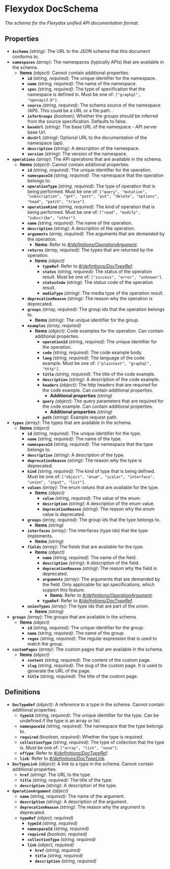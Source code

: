# Flexydox DocSchema

*The schema for the Flexydox unified API documentation format.*

## Properties

- **`$schema`** *(string)*: The URL to the JSON schema that this document conforms to.
- **`namespaces`** *(array)*: The namespaces (typically APIs) that are available in the schema.
  - **Items** *(object)*: Cannot contain additional properties.
    - **`id`** *(string, required)*: The unique identifier for the namespace.
    - **`name`** *(string, required)*: The name of the namespace.
    - **`spec`** *(string, required)*: The type of specification that the namespace is defined in. Must be one of: `["graphql", "openapi3.0"]`.
    - **`source`** *(string, required)*: The schema source of the namespace (API). This could be a URL or a file path. .
    - **`inferGroups`** *(boolean)*: Whether the groups should be inferred from the source specification. Defaults to false.
    - **`baseUrl`** *(string)*: The base URL of the namespace - API server base Url.
    - **`docUrl`** *(string)*: Optional URL to the documentation of the namespace (api).
    - **`description`** *(string)*: A description of the namespace.
    - **`version`** *(string)*: The version of the namespace.
- **`operations`** *(array)*: The API operations that are available in the schema.
  - **Items** *(object)*: Cannot contain additional properties.
    - **`id`** *(string, required)*: The unique identifier for the operation.
    - **`namespaceId`** *(string, required)*: The namespace that the operation belongs to.
    - **`operationType`** *(string, required)*: The type of operation that is being performed. Must be one of: `["query", "mutation", "subscription", "get", "post", "put", "delete", "options", "head", "patch", "trace"]`.
    - **`operationKind`** *(string, required)*: The kind of operation that is being performed. Must be one of: `["read", "modify", "subscribe", "other"]`.
    - **`name`** *(string, required)*: The name of the operation.
    - **`description`** *(string)*: A description of the operation.
    - **`arguments`** *(array, required)*: The arguments that are demanded by the operation.
      - **Items**: Refer to *[#/definitions/OperationArgument](#definitions/OperationArgument)*.
    - **`returns`** *(array, required)*: The types that are returned by the operation.
      - **Items** *(object)*
        - **`typeRef`**: Refer to *[#/definitions/DocTypeRef](#definitions/DocTypeRef)*.
        - **`status`** *(string, required)*: The status of the operation result. Must be one of: `["success", "error", "unknown"]`.
        - **`statusCode`** *(string)*: The status code of the operation result.
        - **`mediaType`** *(string)*: The media type of the operation result.
    - **`deprecationReason`** *(string)*: The reason why the operation is deprecated.
    - **`groups`** *(array, required)*: The group ids that the operation belongs to.
      - **Items** *(string)*: The unique identifier for the group.
    - **`examples`** *(array, required)*
      - **Items** *(object)*: Code examples for the operation. Can contain additional properties.
        - **`operationId`** *(string, required)*: The unique identifier for the operation.
        - **`code`** *(string, required)*: The code example body.
        - **`lang`** *(string, required)*: The language of the code example. Must be one of: `["plaintext", "graphql", "http"]`.
        - **`title`** *(string, required)*: The title of the code example.
        - **`description`** *(string)*: A description of the code example.
        - **`headers`** *(object)*: The http headers that are required for the code example. Can contain additional properties.
          - **Additional properties** *(string)*
        - **`query`** *(object)*: The query parameters that are required for the code example. Can contain additional properties.
          - **Additional properties** *(string)*
        - **`path`** *(string)*: Example request path.
- **`types`** *(array)*: The types that are available in the schema.
  - **Items** *(object)*
    - **`id`** *(string, required)*: The unique identifier for the type.
    - **`name`** *(string, required)*: The name of the type.
    - **`namespaceId`** *(string, required)*: The namespace that the type belongs to.
    - **`description`** *(string)*: A description of the type.
    - **`deprecationReason`** *(string)*: The reason why the type is deprecated.
    - **`kind`** *(string, required)*: The kind of type that is being defined. Must be one of: `["object", "enum", "scalar", "interface", "union", "input", "list"]`.
    - **`values`** *(array)*: The enum values that are available for the type.
      - **Items** *(object)*
        - **`value`** *(string, required)*: The value of the enum.
        - **`description`** *(string)*: A description of the enum value.
        - **`deprecationReason`** *(string)*: The reason why the enum value is deprecated.
    - **`groups`** *(array, required)*: The group ids that the type belongs to.
      - **Items** *(string)*
    - **`interfaces`** *(array)*: The interfaces (type ids) that the type implements.
      - **Items** *(string)*
    - **`fields`** *(array)*: The fields that are available for the type.
      - **Items** *(object)*
        - **`name`** *(string, required)*: The name of the field.
        - **`description`** *(string)*: A description of the field.
        - **`deprecationReason`** *(string)*: The reason why the field is deprecated.
        - **`arguments`** *(array)*: The arguments that are demanded by the field. Only applicable for api specifications, which support this feature.
          - **Items**: Refer to *[#/definitions/OperationArgument](#definitions/OperationArgument)*.
        - **`typeRef`**: Refer to *[#/definitions/DocTypeRef](#definitions/DocTypeRef)*.
    - **`unionTypes`** *(array)*: The type ids that are part of the union.
      - **Items** *(string)*
- **`groups`** *(array)*: The groups that are available in the schema.
  - **Items** *(object)*
    - **`id`** *(string, required)*: The unique identifier for the group.
    - **`name`** *(string, required)*: The name of the group.
    - **`regex`** *(string, required)*: The regular expression that is used to match the group.
- **`customPages`** *(array)*: The custom pages that are available in the schema.
  - **Items** *(object)*
    - **`content`** *(string, required)*: The content of the custom page.
    - **`slug`** *(string, required)*: The slug of the custom page. It is used to generate the URL of the page.
    - **`title`** *(string, required)*: The title of the custom page.
## Definitions

- <a id="definitions/DocTypeRef"></a>**`DocTypeRef`** *(object)*: A reference to a type in the schema. Cannot contain additional properties.
  - **`typeId`** *(string, required)*: The unique identifier for the type. Can be undefined if the type is an array or list.
  - **`namespaceId`** *(string, required)*: The namespace that the type belongs to.
  - **`required`** *(boolean, required)*: Whether the type is required.
  - **`collectionType`** *(string, required)*: The type of collection that the type is. Must be one of: `["array", "list", "none"]`.
  - **`ofType`**: Refer to *[#/definitions/DocTypeRef](#definitions/DocTypeRef)*.
  - **`link`**: Refer to *[#/definitions/DocTypeLink](#definitions/DocTypeLink)*.
- <a id="definitions/DocTypeLink"></a>**`DocTypeLink`** *(object)*: A link to a type in the schema. Cannot contain additional properties.
  - **`href`** *(string)*: The URL to the type.
  - **`title`** *(string, required)*: The title of the type.
  - **`description`** *(string)*: A description of the type.
- <a id="definitions/OperationArgument"></a>**`OperationArgument`** *(object)*
  - **`name`** *(string, required)*: The name of the argument.
  - **`description`** *(string)*: A description of the argument.
  - **`deprecationReason`** *(string)*: The reason why the argument is deprecated.
  - **`typeRef`** *(object, required)*
    - **`typeId`** *(string, required)*
    - **`namespaceId`** *(string, required)*
    - **`required`** *(boolean, required)*
    - **`collectionType`** *(string, required)*
    - **`link`** *(object, required)*
      - **`href`** *(string, required)*
      - **`title`** *(string, required)*
      - **`description`** *(string, required)*
